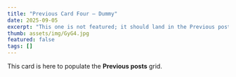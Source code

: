 ```yaml
---
title: "Previous Card Four — Dummy"
date: 2025-09-05
excerpt: "This one is not featured; it should land in the Previous posts grid."
thumb: assets/img/GyG4.jpg
featured: false
tags: []
---
```


This card is here to populate the **Previous posts** grid.
